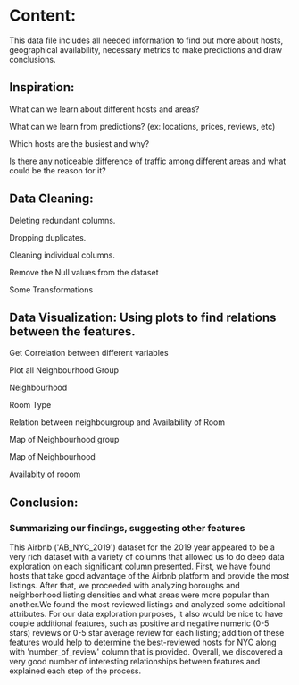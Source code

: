 # Content:

This data file includes all needed information to find out more about hosts, geographical availability, necessary metrics to make predictions and draw conclusions.

## Inspiration:

What can we learn about different hosts and areas?

What can we learn from predictions? (ex: locations, prices, reviews, etc)

Which hosts are the busiest and why?

Is there any noticeable difference of traffic among different areas and what could be the reason for it?

## Data Cleaning:

Deleting redundant columns.

Dropping duplicates.

Cleaning individual columns.

Remove the Null values from the dataset

Some Transformations

## Data Visualization: Using plots to find relations between the features.

Get Correlation between different variables

Plot all Neighbourhood Group

Neighbourhood

Room Type

Relation between neighbourgroup and Availability of Room

Map of Neighbourhood group

Map of Neighbourhood

Availabity of rooom

## Conclusion:

### Summarizing our findings, suggesting other features

This Airbnb ('AB_NYC_2019') dataset for the 2019 year appeared to be a very rich dataset with a variety of columns that allowed us to do deep data exploration on each significant column presented. First, we have found hosts that take good advantage of the Airbnb platform and provide the most listings. After that, we proceeded with analyzing boroughs and neighborhood listing densities and what areas were more popular than another.We found the most reviewed listings and analyzed some additional attributes. For our data exploration purposes, it also would be nice to have couple additional features, such as positive and negative numeric (0-5 stars) reviews or 0-5 star average review for each listing; addition of these features would help to determine the best-reviewed hosts for NYC along with 'number_of_review' column that is provided. Overall, we discovered a very good number of interesting relationships between features and explained each step of the process.  
